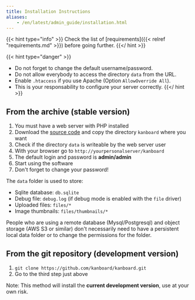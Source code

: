 ```yaml
---
title: Installation Instructions
aliases:
    - /en/latest/admin_guide/installation.html
---
```


{{< hint type="info" >}}
Check the list of [requirements]({{< relref "requirements.md" >}})
before going further.
{{</ hint >}}

{{< hint type="danger" >}}
- Do not forget to change the default username/password.
- Do not allow everybody to access the directory `data` from the URL.
- Enable `.htaccess` if you use Apache (Option `AllowOverride All`).
- This is your responsability to configure your server correctly.
{{</ hint >}}

From the archive (stable version)
---------------------------------

1.  You must have a web server with PHP installed
2.  Download the [source
    code](https://github.com/kanboard/kanboard/releases/latest) and copy
    the directory `kanboard` where you want
3.  Check if the directory `data` is writeable by the web server user
4.  With your browser go to `http://yourpersonalserver/kanboard`
5.  The default login and password is **admin/admin**
6.  Start using the software
7.  Don't forget to change your password!

The `data` folder is used to store:

- Sqlite database: `db.sqlite`
- Debug file: `debug.log` (if debug mode is enabled with the `file` driver)
- Uploaded files: `files/*`
- Image thumbnails: `files/thumbnails/*`

People who are using a remote database (Mysql/Postgresql) and object
storage (AWS S3 or similar) don't necessarily need to have a persistent
local data folder or to change the permissions for the folder.

From the git repository (development version)
---------------------------------------------

1. `git clone https://github.com/kanboard/kanboard.git`
2. Go to the third step just above

Note: This method will install the **current development version**, use at your own risk.
